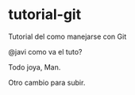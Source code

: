 tutorial-git
============

Tutorial del como manejarse con Git

@javi como va el tuto?

Todo joya, Man.


Otro cambio para subir.
